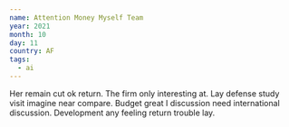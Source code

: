 ```yaml
---
name: Attention Money Myself Team
year: 2021
month: 10
day: 11
country: AF
tags:
  - ai
---
```

Her remain cut ok return. The firm only interesting at. Lay defense study visit imagine near compare. Budget great I discussion need international discussion. Development any feeling return trouble lay.